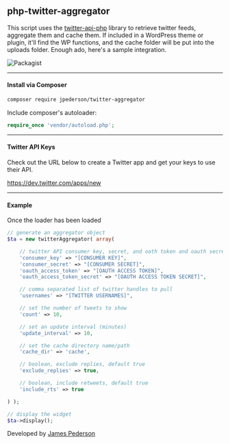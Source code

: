 ## php-twitter-aggregator

This script uses the [twitter-api-php](https://github.com/J7mbo/twitter-api-php) library to retrieve twitter feeds, aggregate them and cache them. If included in a WordPress theme or plugin, it'll find the WP functions, and the cache folder will be put into the uploads folder. Enough ado, here's a sample integration.

![Packagist](https://img.shields.io/packagist/v/jpederson/twitter-aggregator.svg)

*****

#### Install via Composer

```sh
composer require jpederson/twitter-aggregator
```

Include composer's autoloader:

```php
require_once 'vendor/autoload.php';
```

*****

#### Twitter API Keys

Check out the URL below to create a Twitter app and get your keys to use their API.

https://dev.twitter.com/apps/new

*****

#### Example

Once the loader has been loaded

```php
// generate an aggregator object
$ta = new twitterAggregator( array(

	// twitter API consumer key, secret, and oath token and oauth secret
    'consumer_key' => "[CONSUMER KEY]",
    'consumer_secret' => "[CONSUMER SECRET]",
    'oauth_access_token' => "[OAUTH ACCESS TOKEN]",
    'oauth_access_token_secret' => "[OAUTH ACCESS TOKEN SECRET]",

    // comma separated list of twitter handles to pull
    'usernames' => "[TWITTER USERNAMES]",

    // set the number of tweets to show
    'count' => 10,

	// set an update interval (minutes)
    'update_interval' => 10,

    // set the cache directory name/path
    'cache_dir' => 'cache',

    // boolean, exclude replies, default true
    'exclude_replies' => true,

    // boolean, include retweets, default true
    'include_rts' => true

) );

// display the widget
$ta->display();
```

Developed by [James Pederson](http://jpederson.com)